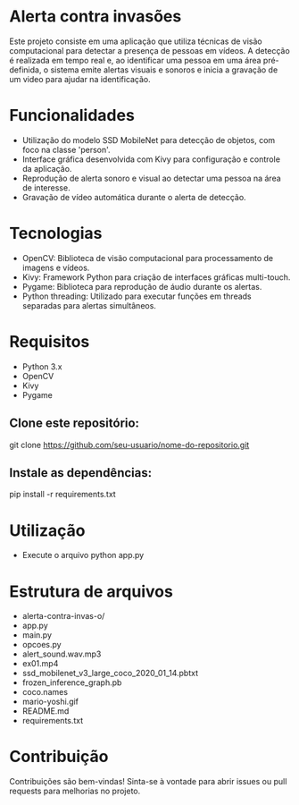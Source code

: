 # Alerta contra invasões
Este projeto consiste em uma aplicação que utiliza técnicas de visão computacional para detectar a presença de pessoas em vídeos. 
A detecção é realizada em tempo real e, ao identificar uma pessoa em uma área pré-definida, o sistema emite alertas visuais e sonoros e inicia a gravação de um video para ajudar na identificação.

# Funcionalidades
- Utilização do modelo SSD MobileNet para detecção de objetos, com foco na classe 'person'.
- Interface gráfica desenvolvida com Kivy para configuração e controle da aplicação.
- Reprodução de alerta sonoro e visual ao detectar uma pessoa na área de interesse.
- Gravação de vídeo automática durante o alerta de detecção.

# Tecnologias
- OpenCV: Biblioteca de visão computacional para processamento de imagens e vídeos.
- Kivy: Framework Python para criação de interfaces gráficas multi-touch.
- Pygame: Biblioteca para reprodução de áudio durante os alertas.
- Python threading: Utilizado para executar funções em threads separadas para alertas simultâneos.

 # Requisitos
- Python 3.x
- OpenCV
- Kivy
- Pygame

## Clone este repositório:
git clone https://github.com/seu-usuario/nome-do-repositorio.git

## Instale as dependências:
pip install -r requirements.txt

# Utilização 
- Execute o arquivo python app.py

# Estrutura de arquivos
- alerta-contra-invas-o/
- app.py
- main.py
- opcoes.py
- alert_sound.wav.mp3
- ex01.mp4
- ssd_mobilenet_v3_large_coco_2020_01_14.pbtxt
- frozen_inference_graph.pb
- coco.names
- mario-yoshi.gif
- README.md
- requirements.txt

# Contribuição
Contribuições são bem-vindas! Sinta-se à vontade para abrir issues ou pull requests para melhorias no projeto.
